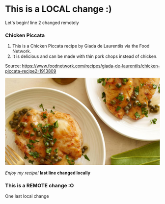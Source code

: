 
# This is a LOCAL change :)

Let's begin!
line 2 changed remotely

### Chicken Piccata

1. This is a Chicken Piccata recipe by Giada de Laurentiis via the Food Network.
2. It is delicious and can be made with thin pork chops instead of chicken.

Source: https://www.foodnetwork.com/recipes/giada-de-laurentiis/chicken-piccata-recipe2-1913809

![Chicken Piccata](recipe.jpg "Chicken Piccata")

*Enjoy my recipe!*
**last line changed locally**

### This is a REMOTE change :O

One last local change